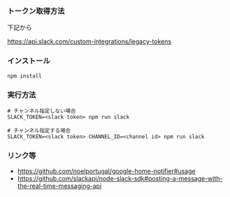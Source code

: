 ### トークン取得方法

下記から

https://api.slack.com/custom-integrations/legacy-tokens

### インストール

```shell
npm install
```

### 実行方法

```shell
# チャンネル指定しない場合
SLACK_TOKEN=<slack token> npm run slack

# チャンネル指定する場合
SLACK_TOKEN=<slack token> CHANNEL_ID=<channel id> npm run slack
```

### リンク等

- https://github.com/noelportugal/google-home-notifier#usage
- https://github.com/slackapi/node-slack-sdk#posting-a-message-with-the-real-time-messaging-api
